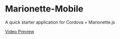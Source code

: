 Marionette-Mobile
=================

A quick starter application for Cordova + Marionette.js


[Video Preview](http://screencast.com/t/rsl2xEnSy)

